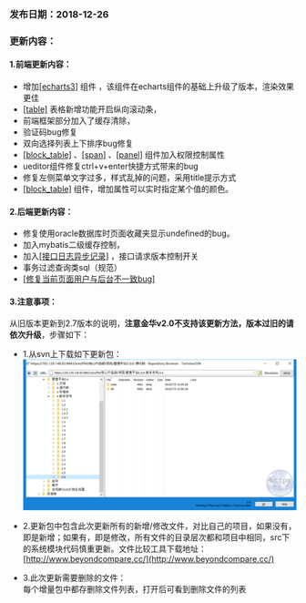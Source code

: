 ### 发布日期：2018-12-26

### 更新内容：

#### 1.前端更新内容：
  * 增加[[echarts3]](/ji-ben-biao-dan-kong-jian/echarts3biao-qian-ff08-tu-biao-ff09-3010-2-7.md)
组件
，该组件在echarts组件的基础上升级了版本，渲染效果更佳
  * [[table]](/ji-ben-biao-dan-kong-jian/tablebiao-qian-3010-zhu-3011.md)
表格新增功能开启纵向滚动条，
  * 前端框架部分加入了缓存清除，
  * 验证码bug修复
  * 双向选择列表上下排序bug修复
  * [[block_table]](/ji-ben-biao-dan-kong-jian/blocktable.md)
、[[span]](/ji-ben-biao-dan-kong-jian/spanbiao-qian.md)
、[[panel]](/ji-ben-biao-dan-kong-jian/panelbiao-qian.md)
组件加入权限控制属性
  * ueditor组件修复ctrl+v+enter快捷方式带来的bug
  * 修复左侧菜单文字过多，样式乱掉的问题，采用title提示方式
  * [[block_table]](/ji-ben-biao-dan-kong-jian/blocktable.md)
组件，增加属性可以实时指定某个值的颜色。


#### 2.后端更新内容：
  * 修复使用oracle数据库时页面收藏夹显示undefined的bug。
  * 加入mybatis二级缓存控制，
  * 加入[[接口日志异步记录]](/kuang-jia-she-zhi/httpjie-kou-fu-wu-shi-yong-pei-zhi.md)
，接口请求版本控制开关
  * 事务过滤查询类sql（规范）
  * [[修复当前页面用户与后台不一致bug]](/zhu-yi-shi-xiang.md)




#### 3.注意事项：
 从旧版本更新到2.7版本的说明，**注意金华v2.0不支持该更新方法，版本过旧的请依次升级**，步骤如下：
* 1.从svn上下载如下更新包：  
![](/assets/V2.6_1.png)
* 2.更新包中包含此次更新所有的新增/修改文件，对比自己的项目，如果没有，即是新增；如果有，即是修改，所有文件的目录层次都和项目中相同，src下的系统模块代码慎重更新。文件比较工具下载地址：[http://www.beyondcompare.cc/](http://www.beyondcompare.cc/)

* 3.此次更新需要删除的文件：  
  每个增量包中都存删除文件列表，打开后可看到删除文件的列表


